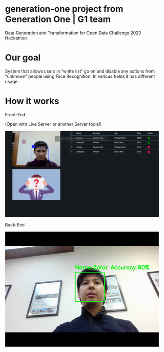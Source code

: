 # generation-one project from Generation One | G1 team
Data Generation and Transformation for Open Data Challenge 2020 Hackathon

# Our goal
System that allows users in “white list” go on and disable any actions from “unknown” people using Face Recognition. In various fields it has different usage.

# How it works 
 Front-End

(Open with Live Server or another Server tools!)

![UI Screenshot](/image.png)

 Back-End

![UI Screenshot](/g1-back.png)

